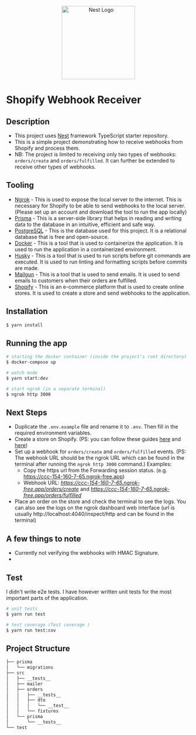 <p align="center">
  <a href="http://nestjs.com/" target="blank"><img src="https://nestjs.com/img/logo-small.svg" width="200" alt="Nest Logo" /></a>
</p>

# Shopify Webhook Receiver
## Description
- This project uses [Nest](https://github.com/nestjs/nest) framework TypeScript starter repository.
- This is a simple project demonstrating how to receive webhooks from Shopify and process them. 
- NB: The project is limited to receiving only two types of webhooks: `orders/create` and `orders/fulfilled`. It can further be extended to receive other types of webhooks.

## Tooling
- [Ngrok](https://ngrok.com/) - This is used to expose the local server to the internet. This is necessary for Shopify to be able to send webhooks to the local server. (Please set up an account and download the tool to run the app locally)
- [Prisma](https://www.prisma.io/) - This is a server-side library that helps in reading and writing data to the database in an intuitive, efficient and safe way.
- [PostgreSQL](https://www.postgresql.org/) - This is the database used for this project. It is a relational database that is free and open-source.
- [Docker](https://www.docker.com/) - This is a tool that is used to containerize the application. It is used to run the application in a containerized environment.
- [Husky](https://typicode.github.io/husky/) - This is a tool that is used to run scripts before git commands are executed. It is used to run linting and formatting scripts before commits are made.
- [Mailgun](https://www.mailgun.com/) - This is a tool that is used to send emails. It is used to send emails to customers when their orders are fulfilled.
- [Shopify](https://www.shopify.com/) - This is an e-commerce platform that is used to create online stores. It is used to create a store and send webhooks to the application.


## Installation
```bash
$ yarn install
```

## Running the app

```bash
# starting the docker container (inside the project's root directory)
$ docker-compose up 

# watch mode
$ yarn start:dev

# start ngrok (in a separate terminal)
$ ngrok http 3000
```
## Next Steps
- Duplicate the `.env.example` file and rename it to `.env`. Then fill in the required environment variables.
- Create a store on Shopify. (PS: you can follow these guides [here](https://hookdeck.com/webhooks/platforms/how-create-shopify-webhooks-with-shopify-api-tutorial#creating-a-shopify-store-app) and [here](https://hookdeck.com/webhooks/platforms/how-create-shopify-webhooks-with-shopify-admin-dashboard-tutorial#viewing-the-webhook-logs))
- Set up a webhook for `orders/create` and `orders/fulfilled` events. (PS: The webhook URL should be the ngrok URL which can be found in the terminal after running the `ngrok http 3000` command.) Examples:
  - Copy the https url from the Forwarding session status. (e.g. https://ccc-154-160-7-65.ngrok-free.app)
  - Webhook URL: *https://ccc-154-160-7-65.ngrok-free.app/orders/create* and *https://ccc-154-160-7-65.ngrok-free.app/orders/fulfilled*
- Place an order on the store and check the terminal to see the logs. You can also see the logs on the ngrok dashboard web interface (url is usually http://localhost:4040/inspect/http and can be found in the terminal)

## A few things to note
- Currently not verifying the webhooks with HMAC Signature.
- 
## Test
I didn't write e2e tests. I have however written unit tests for the most important parts of the application.
```bash
# unit tests
$ yarn run test

# test coverage (Test coverage )
$ yarn run test:cov
```


## Project Structure
```bash
├── prisma
│   └── migrations
├── src
│   ├── __tests__
│   ├── mailer
│   ├── orders
│   │   ├── __tests__
│   │   ├── dto
│   │   │   └── __test__
│   │   └── fixtures
│   └── prisma
│       └── __tests__
└── test
```
